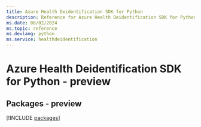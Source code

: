 ```yaml
---
title: Azure Health Deidentification SDK for Python
description: Reference for Azure Health Deidentification SDK for Python
ms.date: 08/02/2024
ms.topic: reference
ms.devlang: python
ms.service: healthdeidentification
---
```

# Azure Health Deidentification SDK for Python - preview
## Packages - preview
[!INCLUDE [packages](health-deidentification-index.md)]